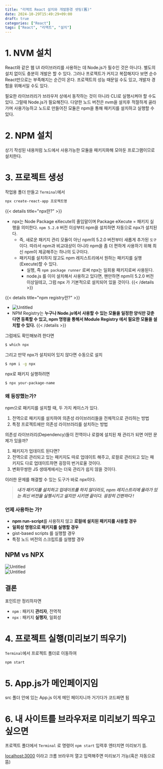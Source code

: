 ```yaml
---
title: "리액트 React 설치와 개발환경 셋팅(舊)"
date: 2024-10-29T15:49:29+09:00
draft: true
categories: ["React"]
tags: ["React", "리액트", "설치"]
---
```

# 1. NVM 설치
React와 같은 웹 UI 라이브러리를 사용하는 데 Node.js가 필수인 것은 아니다. 별도의 설치 없이도 충분히 개발은 할 수 있다. 그러나 프로젝트가 커지고 복잡해지다 보면 순수 React만으로는 부족해지는 순간이 온다. 프로젝트의 성능 때문일 수도 있고, 개발자 경험을 위해서일 수도 있다.

필요한 라이브러리가 브라우저 상에서 동작하는 것이 아니라 CLI로 실행시켜야 할 수도 있다. 그럴때 Node.js가 필요해진다. 다양한 노드 버전은 nvm을 설치후 적절하게 골라가며 사용가능하고 노드로 만들어진 모듈은 npm을 통해 패키지를 설치하고 실행할 수 있다.

# 2. NPM 설치
상기 작성된 내용처럼 노드에서 사용가능한 모듈을 패키지화해 모아둔 프로그램이므로 설치한다.

# 3. 프로젝트 생성
작업용 폴더 만들고 `Terminal`에서

```bash
npx create-react-app 프로젝트명
```
   
   
{{< details title="npx란?" >}}
- npx는 Node Package eXecute의 줄임말이며 Package eXecute = 패키지 실행을 의미한다. `npm 5.2.0` 버전 이상부터 npm을 설치하면 자동으로 npx가 설치된다.
    - 즉, 새로운 패키지 관리 모듈이 아닌 npm의 5.2.0 버전부터 새롭게 추가된 `도구` 이다. 따라서 npm과 비교대상이 아니라 npm을 좀 더 편하게 사용하기 위해 최신 npm이 제공해주는 하나의 도구이다.
    - 패키지를 설치하지 않고도 npm 레지스트리에서 원하는 패키지를 실행(Execute)할 수 있다.
      - 실행, 즉 `npm package runner` 로써 npx는 일회용 패키지로써 사용된다.
      - node.js 를 이미 설치해서 사용하고 있다면, 왠만하면 npm이 5.2.0 버전 이상일테고, 그럼 npx 가 기본적으로 설치되어 있을 것이다.
      {{< /details >}}
   
{{< details title="npm registry란?" >}}
- ![Untitled](https://prod-files-secure.s3.us-west-2.amazonaws.com/0f97fd66-2ffc-4534-a9c8-04982497d8ed/92f16d5c-19bd-4068-89c4-1fb74ec3a399/Untitled.png)
- NPM Registry는 **누구나 Node.js에서 사용할 수 있는 모듈을 일정한 양식만 갖춘다면 등록할 수 있고, npm 명령을 통해서 Module Registry 에서 필요한 모듈을 설치할 수 있다.**
{{< /details >}}
   
   
그럼에도 확인해보려 한다면

```bash
$ which npx
```

그리고 만약 npx가 설치되어 있지 않다면 수동으로 설치

```bash
$ npm i -g npx
```

npx로 패키지 실행하려면

```bash
$ npx your-package-name
```

### 왜 등장했는가?

npm으로 패키지를 설치할 때, 두 가지 케이스가 있다.

1. 전역으로 패키지를 설치하여 의존성 라이브러리들을 전체적으로 관리하는 방법
2. 특정 프로젝트에만 의존성 라이브러리를 설치하는 방법

의존성 라이브러리(Dependency)들이 전역이나 로컬에 설치된 채 관리가 되면 어떤 문제가 있을까?

1. 패키지가 업데이트 된다면?
2. 전역으로 관리되고 있는 패키지도 따로 업데이트 해주고, 로컬로 관리되고 있는 패키지도 다로 업데이트하면 굉장히 번거로울 것이다.
3. 변화무쌍한 JS 생태계에서는 더욱 관리가 쉽지 않을 것이다.

이러한 문제를 해결할 수 있는 도구가 바로 npx이다.

> ***내가 패키지를 설치하고 업데이트를 하지 않더라도, npm 레지스트리에 올라가 있는 
> 최신 버전을 실행시키고 설치만 시키면 끝이다. 굉장히 간편하다 !***

### 언제 사용하는 가?

- **npm run-script**를 사용하지 않고 **로컬에 설치된 패키지를 사용할 경우**
- **일회성 명령으로 패키지를 실행할 경우**
- gist-based scripts 를 실행할 경우
- 특정 노드 버전의 스크립트를 실행할 경우

## NPM vs NPX

![Untitled](https://prod-files-secure.s3.us-west-2.amazonaws.com/0f97fd66-2ffc-4534-a9c8-04982497d8ed/84e45249-cd29-4df7-9db8-c532c338505f/Untitled.png)   
![Untitled](https://prod-files-secure.s3.us-west-2.amazonaws.com/0f97fd66-2ffc-4534-a9c8-04982497d8ed/3251d7a9-8b47-406b-9125-930e48644636/Untitled.png)   

## 결론

포인트만 정리하자면

- `npm` : 패키지 **관리자**, 전역적
- `npx` : 패키지 **실행자**, 일회성

# 4. 프로젝트 실행(미리보기 띄우기)

`Terminal`에서 프로젝트 폴더로 이동하여

```bash
npm start
```

# 5. App.js가 메인페이지임

src 폴더 안에 있는 App.js 이게 메인 페이지니까 거기다가 코드짜면 됨

# 6. 내 사이트를 브라우저로 미리보기 띄우고 싶으면

프로젝트 폴더에서 `Terminal` 로 명령어 `npm start` 입력후 엔터치면 미리보기 뜸.

[localhost:3000](http://localhost:3000) 이라고 크롬 브라우저 열고 입력해주면 미리보기 가능(혹은 자동으로 뜸)